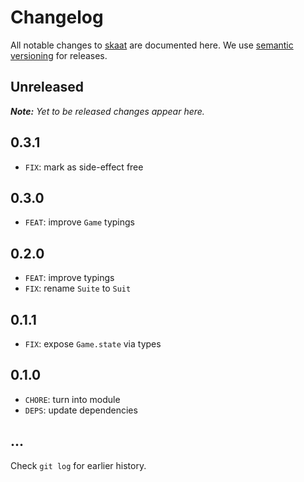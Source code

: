 # Changelog

All notable changes to [skaat](https://github.com/nikku/skaat) are documented here. We use [semantic versioning](http://semver.org/) for releases.

## Unreleased

___Note:__ Yet to be released changes appear here._

## 0.3.1

* `FIX`: mark as side-effect free

## 0.3.0

* `FEAT`: improve `Game` typings

## 0.2.0

* `FEAT`: improve typings
* `FIX`: rename `Suite` to `Suit`

## 0.1.1

* `FIX`: expose `Game.state` via types

## 0.1.0

* `CHORE`: turn into module
* `DEPS`: update dependencies

## ...

Check `git log` for earlier history.
